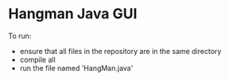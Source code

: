 # Hangman Java GUI

To run: 
- ensure that all files in the repository are in the same directory
- compile all
- run the file named 'HangMan.java' 
